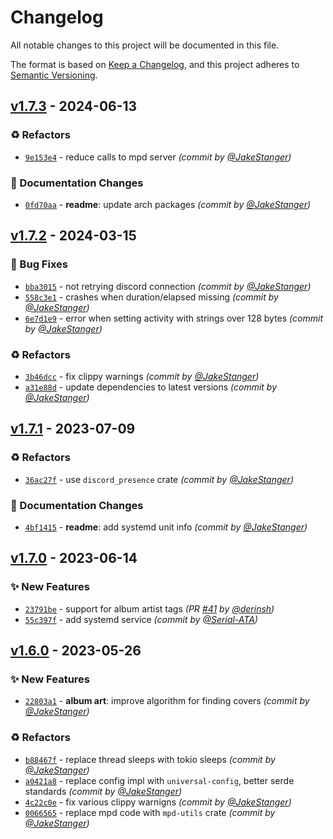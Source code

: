 # Changelog
All notable changes to this project will be documented in this file.

The format is based on [Keep a Changelog](https://keepachangelog.com/en/1.0.0/),
and this project adheres to [Semantic Versioning](https://semver.org/spec/v2.0.0.html).

## [v1.7.3] - 2024-06-13
### :recycle: Refactors
- [`9e153e4`](https://github.com/JakeStanger/mpd-discord-rpc/commit/9e153e4c2efb453c8ef22f2f94e1804fee88d6e5) - reduce calls to mpd server *(commit by [@JakeStanger](https://github.com/JakeStanger))*

### :memo: Documentation Changes
- [`0fd70aa`](https://github.com/JakeStanger/mpd-discord-rpc/commit/0fd70aa776906e44eba1e686d9f64d944e18efd0) - **readme**: update arch packages *(commit by [@JakeStanger](https://github.com/JakeStanger))*


## [v1.7.2] - 2024-03-15
### :bug: Bug Fixes
- [`bba3015`](https://github.com/JakeStanger/mpd-discord-rpc/commit/bba3015092bcc2ad82cb18e325ab734f051d4b95) - not retrying discord connection *(commit by [@JakeStanger](https://github.com/JakeStanger))*
- [`558c3e1`](https://github.com/JakeStanger/mpd-discord-rpc/commit/558c3e19b0964a8165b1360763ff5d73f44a8c1f) - crashes when duration/elapsed missing *(commit by [@JakeStanger](https://github.com/JakeStanger))*
- [`6e7d1e9`](https://github.com/JakeStanger/mpd-discord-rpc/commit/6e7d1e92a1fb3b8cec33ea86f674130be3c3a532) - error when setting activity with strings over 128 bytes *(commit by [@JakeStanger](https://github.com/JakeStanger))*

### :recycle: Refactors
- [`3b46dcc`](https://github.com/JakeStanger/mpd-discord-rpc/commit/3b46dcc6bb454ecc0a8da44aec2bb4e86ac3c7bf) - fix clippy warnings *(commit by [@JakeStanger](https://github.com/JakeStanger))*
- [`a31e88d`](https://github.com/JakeStanger/mpd-discord-rpc/commit/a31e88d6da8754bac93f30c28659252061dfbbc8) - update dependencies to latest versions *(commit by [@JakeStanger](https://github.com/JakeStanger))*


## [v1.7.1] - 2023-07-09
### :recycle: Refactors
- [`36ac27f`](https://github.com/JakeStanger/mpd-discord-rpc/commit/36ac27f7e4a4ad5f6961ab8f7932fcfa03991323) - use `discord_presence` crate *(commit by [@JakeStanger](https://github.com/JakeStanger))*

### :memo: Documentation Changes
- [`4bf1415`](https://github.com/JakeStanger/mpd-discord-rpc/commit/4bf1415a7648c21754e0bc2ab2c3125f983fbb37) - **readme**: add systemd unit info *(commit by [@JakeStanger](https://github.com/JakeStanger))*


## [v1.7.0] - 2023-06-14
### :sparkles: New Features
- [`23791be`](https://github.com/JakeStanger/mpd-discord-rpc/commit/23791be7ad5f33a92e15d3d142aef2e325ecf6a4) - support for album artist tags *(PR [#41](https://github.com/JakeStanger/mpd-discord-rpc/pull/41) by [@derinsh](https://github.com/derinsh))*
- [`55c397f`](https://github.com/JakeStanger/mpd-discord-rpc/commit/55c397f2638341b2732e170ffd70beda0968297c) - add systemd service *(commit by [@Serial-ATA](https://github.com/Serial-ATA))*


## [v1.6.0] - 2023-05-26
### :sparkles: New Features
- [`22803a1`](https://github.com/JakeStanger/mpd-discord-rpc/commit/22803a10b916d3b2e603e602939908fac71846fe) - **album art**: improve algorithm for finding covers *(commit by [@JakeStanger](https://github.com/JakeStanger))*

### :recycle: Refactors
- [`b88467f`](https://github.com/JakeStanger/mpd-discord-rpc/commit/b88467f48e193e10d0c8ca7ded84b7d112febf35) - replace thread sleeps with tokio sleeps *(commit by [@JakeStanger](https://github.com/JakeStanger))*
- [`a0421a8`](https://github.com/JakeStanger/mpd-discord-rpc/commit/a0421a8d8dab16193c337d0d103d9b29290ef8a1) - replace config impl with `universal-config`, better serde standards *(commit by [@JakeStanger](https://github.com/JakeStanger))*
- [`4c22c0e`](https://github.com/JakeStanger/mpd-discord-rpc/commit/4c22c0ebc1c6382832566efb9c58498fe086ba75) - fix various clippy warnigns *(commit by [@JakeStanger](https://github.com/JakeStanger))*
- [`0066565`](https://github.com/JakeStanger/mpd-discord-rpc/commit/006656572f679dab18691db4b014d626f3ab5029) - replace mpd code with `mpd-utils` crate *(commit by [@JakeStanger](https://github.com/JakeStanger))*


[v1.6.0]: https://github.com/JakeStanger/mpd-discord-rpc/compare/v1.5.4b...v1.6.0
[v1.7.0]: https://github.com/JakeStanger/mpd-discord-rpc/compare/v1.6.0...v1.7.0
[v1.7.1]: https://github.com/JakeStanger/mpd-discord-rpc/compare/v1.7.0...v1.7.1
[v1.7.2]: https://github.com/JakeStanger/mpd-discord-rpc/compare/v1.7.1...v1.7.2
[v1.7.3]: https://github.com/JakeStanger/mpd-discord-rpc/compare/v1.7.2...v1.7.3

